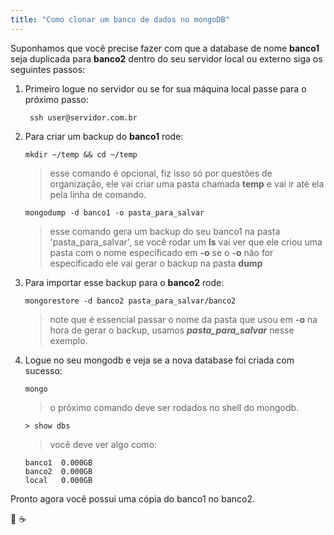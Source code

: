 ```yaml
---
title: "Como clonar um banco de dados no mongoDB"
---
```


Suponhamos que você precise fazer com que a database de nome **banco1** seja duplicada para **banco2** dentro do seu servidor local ou externo siga os seguintes passos:

1. Primeiro logue no servidor ou se for sua máquina local passe para o próximo passo:

	``` ssh user@servidor.com.br```

2. Para criar um backup do **banco1** rode:

	``` mkdir ~/temp && cd ~/temp ```

	> esse comando é opcional, fiz isso só por questões de organização, ele vai criar uma pasta chamada **temp** e vai ir até ela pela linha de comando.

	``` mongodump -d banco1 -o pasta_para_salvar ```

	> esse comando gera um backup do seu banco1 na pasta 'pasta_para_salvar', se você rodar um **ls** vai ver que ele criou uma pasta com o nome especificado em **-o** se o **-o** não for especificado ele vai gerar o backup na pasta **dump**

3. Para importar esse backup para o **banco2** rode:
	
	``` mongorestore -d banco2 pasta_para_salvar/banco2 ```

	> note que é essencial passar o nome da pasta que usou em **-o** na hora de gerar o backup, usamos ***pasta_para_salvar*** nesse exemplo.

4. Logue no seu mongodb e veja se a nova database foi criada com sucesso:

	``` mongo ```

	> o próximo comando deve ser rodados no shell do mongodb.

	``` > show dbs ```

	> você deve ver algo como: 
	```
	banco1	0.000GB
	banco2	0.000GB
	local   0.000GB
	```

Pronto agora você possui uma cópia do banco1 no banco2.

:rocket: :coffee:
